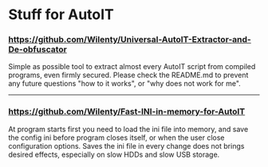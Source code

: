 # Stuff for AutoIT

### https://github.com/Wilenty/Universal-AutoIT-Extractor-and-De-obfuscator
Simple as possible tool to extract almost every AutoIT script from compiled programs, even firmly secured. Please check the README.md to prevent any future questions "how to it works", or "why does not work for me".

---
### https://github.com/Wilenty/Fast-INI-in-memory-for-AutoIT
At program starts first you need to load the ini file into memory, and save the config ini before program closes itself, or when the user close configuration options. Saves the ini file in every change does not brings desired effects, especially on slow HDDs and slow USB storage.
